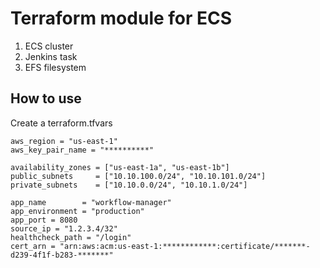 # Terraform module for ECS
1. ECS cluster
2. Jenkins task
3. EFS filesystem

## How to use

Create a terraform.tfvars
```
aws_region = "us-east-1"
aws_key_pair_name = "**********"

availability_zones = ["us-east-1a", "us-east-1b"]
public_subnets     = ["10.10.100.0/24", "10.10.101.0/24"]
private_subnets    = ["10.10.0.0/24", "10.10.1.0/24"]

app_name        = "workflow-manager"
app_environment = "production"
app_port = 8080
source_ip = "1.2.3.4/32"
healthcheck_path = "/login"
cert_arn = "arn:aws:acm:us-east-1:************:certificate/*******-d239-4f1f-b283-*******"
```